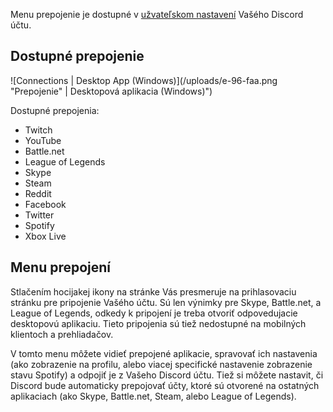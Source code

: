 <!-- TITLE: [SK] Pripojenie -->
<!-- SUBTITLE: Prepojte si svôj Discord účet s ostatnými účty! -->

Menu prepojenie je dostupné v [užvateľskom nastavení](/user-settings) Vašého Discord účtu.

## Dostupné prepojenie

![Connections | Desktop App (Windows)](/uploads/e-96-faa.png "Prepojenie" | Desktopová aplikacia (Windows)")

Dostupné prepojenia:
* Twitch
* YouTube
* Battle.​net
* League of Legends
* Skype
* Steam
* Reddit
* Facebook
* Twitter
* Spotify
* Xbox Live

## Menu prepojení

Stlačením hocijakej ikony na stránke Vás presmeruje na prihlasovaciu stránku pre pripojenie Vašého účtu. Sú len výnimky pre Skype, Battle.​net, a League of Legends, odkedy k pripojení je treba otvoriť odpovedujacie desktopovú aplikaciu. Tieto pripojenia sú tiež nedostupné na mobilných klientoch a prehliadačov.

V tomto menu môžete vidieť prepojené aplikacie, spravovať ich nastavenia (ako zobrazenie na profilu, alebo viacej specifické nastavenie zobrazenie stavu Spotify) a odpojiť je z Vašeho Discord účtu. Tiež si môžete nastavit, či Discord bude automaticky prepojovať účty, ktoré sú otvorené na ostatných aplikaciach (ako Skype, Battle.​net, Steam, alebo League of Legends).